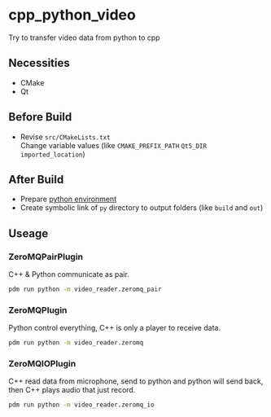 # cpp_python_video

Try to transfer video data from python to cpp

## Necessities

- CMake
- Qt

## Before Build

- Revise `src/CMakeLists.txt`    
  Change variable values (like `CMAKE_PREFIX_PATH` `Qt5_DIR` `imported_location`)

## After Build

- Prepare [python environment](py/README.md)
- Create symbolic link of `py` directory to output folders (like `build` and `out`)

## Useage

### ZeroMQPairPlugin

C++ & Python communicate as pair.

``` bash
pdm run python -m video_reader.zeromq_pair
```

### ZeroMQPlugin

Python control everything, C++ is only a player to receive data.


``` bash
pdm run python -m video_reader.zeromq
```

### ZeroMQIOPlugin

C++ read data from microphone, send to python and python will send back, then C++ plays audio that just record.

``` bash
pdm run python -m video_reader.zeromq_io
```